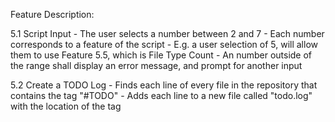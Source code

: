 Feature Description:

5.1 Script Input
	- The user selects a number between 2 and 7
	- Each number corresponds to a feature of the script
	- E.g. a user selection of 5, will allow them to use Feature 5.5, which is File Type Count
	- An number outside of the range shall display an error message, and prompt for another input

5.2 Create a TODO Log
	- Finds each line of every file in the repository that contains the tag "#TODO"
	- Adds each line to a new file called "todo.log" with the location of the tag
	
